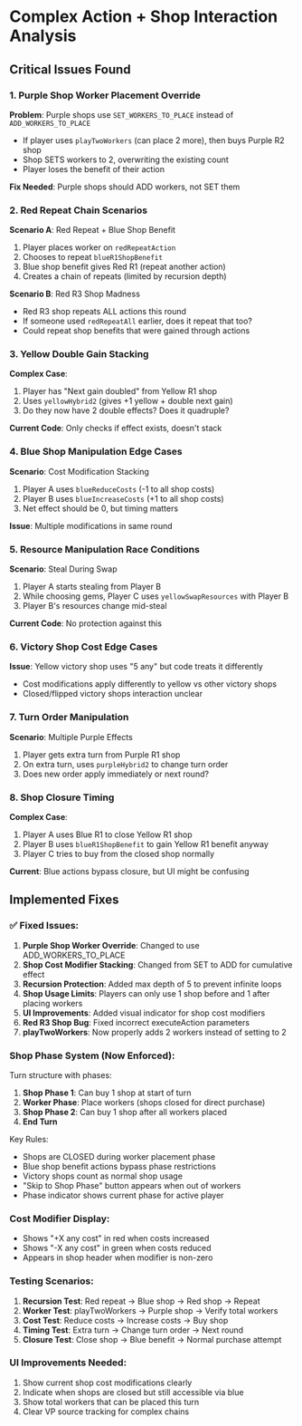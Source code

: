 # Complex Action + Shop Interaction Analysis

## Critical Issues Found

### 1. Purple Shop Worker Placement Override
**Problem**: Purple shops use `SET_WORKERS_TO_PLACE` instead of `ADD_WORKERS_TO_PLACE`
- If player uses `playTwoWorkers` (can place 2 more), then buys Purple R2 shop
- Shop SETS workers to 2, overwriting the existing count
- Player loses the benefit of their action

**Fix Needed**: Purple shops should ADD workers, not SET them

### 2. Red Repeat Chain Scenarios
**Scenario A**: Red Repeat + Blue Shop Benefit
1. Player places worker on `redRepeatAction`
2. Chooses to repeat `blueR1ShopBenefit` 
3. Blue shop benefit gives Red R1 (repeat another action)
4. Creates a chain of repeats (limited by recursion depth)

**Scenario B**: Red R3 Shop Madness
- Red R3 shop repeats ALL actions this round
- If someone used `redRepeatAll` earlier, does it repeat that too?
- Could repeat shop benefits that were gained through actions

### 3. Yellow Double Gain Stacking
**Complex Case**:
1. Player has "Next gain doubled" from Yellow R1 shop
2. Uses `yellowHybrid2` (gives +1 yellow + double next gain)
3. Do they now have 2 double effects? Does it quadruple?

**Current Code**: Only checks if effect exists, doesn't stack

### 4. Blue Shop Manipulation Edge Cases
**Scenario**: Cost Modification Stacking
1. Player A uses `blueReduceCosts` (-1 to all shop costs)
2. Player B uses `blueIncreaseCosts` (+1 to all shop costs)
3. Net effect should be 0, but timing matters

**Issue**: Multiple modifications in same round

### 5. Resource Manipulation Race Conditions
**Scenario**: Steal During Swap
1. Player A starts stealing from Player B
2. While choosing gems, Player C uses `yellowSwapResources` with Player B
3. Player B's resources change mid-steal

**Current Code**: No protection against this

### 6. Victory Shop Cost Edge Cases
**Issue**: Yellow victory shop uses "5 any" but code treats it differently
- Cost modifications apply differently to yellow vs other victory shops
- Closed/flipped victory shops interaction unclear

### 7. Turn Order Manipulation
**Scenario**: Multiple Purple Effects
1. Player gets extra turn from Purple R1 shop
2. On extra turn, uses `purpleHybrid2` to change turn order
3. Does new order apply immediately or next round?

### 8. Shop Closure Timing
**Complex Case**:
1. Player A uses Blue R1 to close Yellow R1 shop
2. Player B uses `blueR1ShopBenefit` to gain Yellow R1 benefit anyway
3. Player C tries to buy from the closed shop normally

**Current**: Blue actions bypass closure, but UI might be confusing

## Implemented Fixes

### ✅ Fixed Issues:
1. **Purple Shop Worker Override**: Changed to use ADD_WORKERS_TO_PLACE
2. **Shop Cost Modifier Stacking**: Changed from SET to ADD for cumulative effect
3. **Recursion Protection**: Added max depth of 5 to prevent infinite loops
4. **Shop Usage Limits**: Players can only use 1 shop before and 1 after placing workers
5. **UI Improvements**: Added visual indicator for shop cost modifiers
6. **Red R3 Shop Bug**: Fixed incorrect executeAction parameters
7. **playTwoWorkers**: Now properly adds 2 workers instead of setting to 2

### Shop Phase System (Now Enforced):
Turn structure with phases:
1. **Shop Phase 1**: Can buy 1 shop at start of turn
2. **Worker Phase**: Place workers (shops closed for direct purchase)
3. **Shop Phase 2**: Can buy 1 shop after all workers placed
4. **End Turn**

Key Rules:
- Shops are CLOSED during worker placement phase
- Blue shop benefit actions bypass phase restrictions
- Victory shops count as normal shop usage
- "Skip to Shop Phase" button appears when out of workers
- Phase indicator shows current phase for active player

### Cost Modifier Display:
- Shows "+X any cost" in red when costs increased
- Shows "-X any cost" in green when costs reduced
- Appears in shop header when modifier is non-zero

### Testing Scenarios:
1. **Recursion Test**: Red repeat → Blue shop → Red shop → Repeat
2. **Worker Test**: playTwoWorkers → Purple shop → Verify total workers
3. **Cost Test**: Reduce costs → Increase costs → Buy shop
4. **Timing Test**: Extra turn → Change turn order → Next round
5. **Closure Test**: Close shop → Blue benefit → Normal purchase attempt

### UI Improvements Needed:
1. Show current shop cost modifications clearly
2. Indicate when shops are closed but still accessible via blue
3. Show total workers that can be placed this turn
4. Clear VP source tracking for complex chains